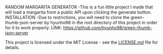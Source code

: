 RANDOM MARGARITA GENERATOR
-This is a fun little project I made that will load a margarita from a public API upon clicking the generate button.
INSTALLATION
-Due to restrictions, you will need to clone the green-thumb-json-server by hyunho98 in the root directory of this project in order for it to work properly. LINK: https://github.com/hyunho98/green-thumb-json-server

This project is licensed under the MIT License - see the [LICENSE.md](LICENSE.md) file for details.
